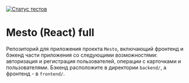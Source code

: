 [![Статус тестов](../../actions/workflows/tests.yml/badge.svg)](../../actions/workflows/tests.yml)

# Mesto (React) full
Репозиторий для приложения проекта `Mesto`, включающий фронтенд и бэкенд части приложения со следующими возможностями: авторизация и регистрация пользователей, операции с карточками и пользователями. Бэкенд расположите в директории `backend/`, а фронтенд - в `frontend/`.
